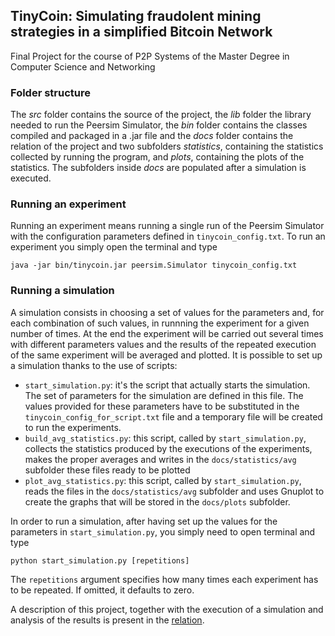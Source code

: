 ## TinyCoin: Simulating fraudolent mining strategies in a simplified Bitcoin Network

Final Project for the course of P2P Systems of the Master Degree in Computer Science and Networking

### Folder structure
The *src* folder contains the source of the project, the *lib* folder the library needed to run the Peersim Simulator, the *bin* folder contains the classes compiled and packaged in a .jar file and the *docs* folder contains the relation of the project and two subfolders *statistics*, containing the statistics collected by running the program, and *plots*, containing the plots of the statistics. The subfolders inside *docs* are populated after a simulation is executed.
 
### Running an experiment
Running an experiment means running a single run of the Peersim Simulator with the configuration parameters defined in `tinycoin_config.txt`. To run an experiment you simply open the terminal and type 


`java -jar bin/tinycoin.jar peersim.Simulator tinycoin_config.txt `

### Running a simulation
A simulation consists in choosing a set of values for the parameters and, for each combination of such values, in runnning the experiment for a given number of times. At the end the experiment will be carried out several times with different parameters values and the results of the repeated execution of the same experiment will be averaged and plotted. 
It is possible to set up a simulation thanks to the use of scripts: 


* `start_simulation.py`: it's the script that actually starts the simulation. The set of parameters for the simulation are defined in this file. The values provided for these parameters have to be substituted in the `tinycoin_config_for_script.txt` file and a temporary file will be created to run the experiments.
* `build_avg_statistics.py`: this script, called by `start_simulation.py`, collects the statistics produced by the executions of the experiments, makes the proper averages and writes in the `docs/statistics/avg` subfolder these files ready to be plotted
* `plot_avg_statistics.py`: this script, called by `start_simulation.py`, reads the files in the `docs/statistics/avg` subfolder and uses Gnuplot to create the graphs that will be stored in the `docs/plots` subfolder.

In order to run a simulation, after having set up the values for the parameters in `start_simulation.py`, you simply need to open terminal and type


`python start_simulation.py [repetitions]`

The `repetitions` argument specifies how many times each experiment has to be repeated. If omitted, it defaults to zero.


A description of this project, together with the execution of a simulation and analysis of the results is present in the [relation](https://github.com/Balzu/TinyCoin/blob/master/docs/relation.pdf).


